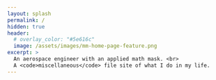 ```yaml
---
layout: splash
permalink: /
hidden: true
header:
  # overlay_color: "#5e616c"
  image: /assets/images/mm-home-page-feature.png
excerpt: >
  An aerospace engineer with an applied math mask. <br>
  A <code>miscellaneous</code> file site of what I do in my life.
---
```


